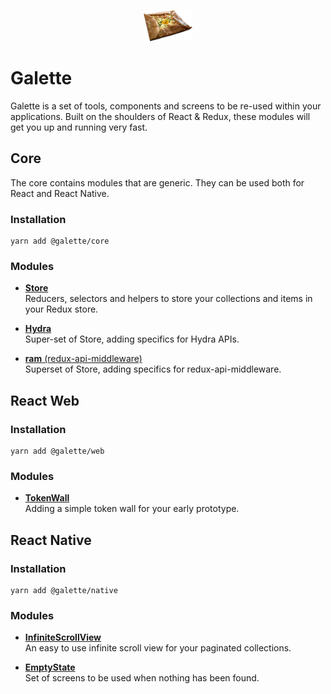 <p align="center"><a href="https://github.com/kametventures/galette" target="_blank">
    <img src="./assets/galette.png" height="50">
</a></p>

# Galette

Galette is a set of tools, components and screens to be re-used within your applications. Built on the shoulders of 
React & Redux, these modules will get you up and running very fast.

## Core

The core contains modules that are generic. They can be used both for React and React Native.

### Installation

```
yarn add @galette/core
```

### Modules

- [**Store**](./modules/store)<br>
  Reducers, selectors and helpers to store your collections and items in your Redux store.

- [**Hydra**](./modules/hydra)<br>
  Super-set of Store, adding specifics for Hydra APIs.
  
- [**ram** (redux-api-middleware)](./modules/redux-api-middleware)<br>
  Superset of Store, adding specifics for redux-api-middleware.

## React Web

### Installation

```
yarn add @galette/web
```

### Modules

- [**TokenWall**](./web/token-wall)<br>
  Adding a simple token wall for your early prototype.

## React Native

### Installation

```
yarn add @galette/native
```

### Modules

- [**InfiniteScrollView**](./native/infinite-scroll-view)<br>
  An easy to use infinite scroll view for your paginated collections.

- [**EmptyState**](./native/empty-state)<br>
  Set of screens to be used when nothing has been found.
